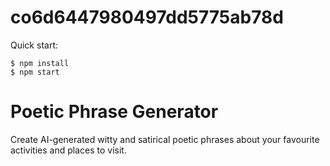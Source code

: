# co6d6447980497dd5775ab78d

Quick start:

```
$ npm install
$ npm start
````

# Poetic Phrase Generator

Create AI-generated witty and satirical poetic phrases about your favourite activities and places to visit.


